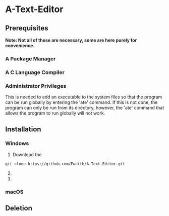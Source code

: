 # A-Text-Editor

## Prerequisites
**Note: Not all of these are necessary, some are here purely for convenience.**
### A Package Manager
### A C Language Compiler
### Administrator Privileges
This is needed to add an executable to the system files so that the program can be run globally by entering the 'ate' command. If this is not done, the program can only be run from its directory, however, the 'ate' command that allows the program to run globally will not work. 

## Installation
### Windows
1. Download the 
```
git clone https://github.com/Fwaith/A-Text-Editor.git
```
2. 
3.

### macOS

## Deletion

